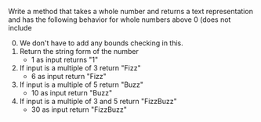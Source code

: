 Write a method that takes a whole number and returns a 
text representation and has the following behavior for 
whole numbers above 0 (does not include 

0. We don't have to add any bounds checking in this.
1. Return the string form of the number
   * 1 as input returns "1"
2. If input is a multiple of 3 return "Fizz"
   * 6 as input return "Fizz"
3. If input is a multiple of 5 return "Buzz"
   * 10 as input return "Buzz"
4. If input is a multiple of 3 and 5 return "FizzBuzz"
   * 30 as input return "FizzBuzz"
